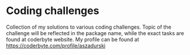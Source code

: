# Coding challenges
Collection of my solutions to various coding challenges. Topic of the challenge will be reflected in the package name, while the exact tasks are found at coderbyte website. My profile can be found at https://coderbyte.com/profile/aszadurski

